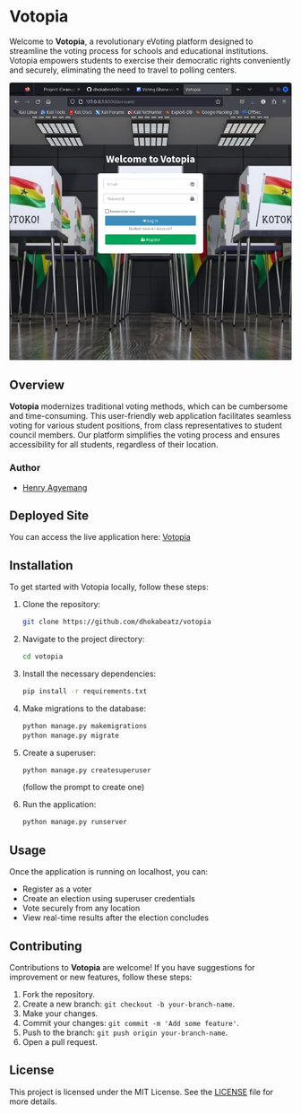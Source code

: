 # Votopia

Welcome to **Votopia**, a revolutionary eVoting platform designed to streamline the voting process for schools and educational institutions. Votopia empowers students to exercise their democratic rights conveniently and securely, eliminating the need to travel to polling centers.

![Screenshot of Votopia](static/images/login_page.png)

## Overview

**Votopia** modernizes traditional voting methods, which can be cumbersome and time-consuming. This user-friendly web application facilitates seamless voting for various student positions, from class representatives to student council members. Our platform simplifies the voting process and ensures accessibility for all students, regardless of their location.

### Author

- [Henry Agyemang](mailto:amglna2020@gmail.com)

## Deployed Site

You can access the live application here: [Votopia](https://votopia-portfolio-app.onrender.com)

## Installation

To get started with Votopia locally, follow these steps:

1. Clone the repository:
   ```bash
   git clone https://github.com/dhokabeatz/votopia
   ```

2. Navigate to the project directory:
   ```bash
   cd votopia
   ```

3. Install the necessary dependencies:
   ```bash
   pip install -r requirements.txt
   ```

4. Make migrations to the database:
   ```bash
   python manage.py makemigrations
   python manage.py migrate
   ```

5. Create a superuser:
   ```bash
   python manage.py createsuperuser
   ```
   (follow the prompt to create one)

6. Run the application:
   ```bash
   python manage.py runserver
   ```

## Usage

Once the application is running on localhost, you can:

- Register as a voter
- Create an election using superuser credentials
- Vote securely from any location
- View real-time results after the election concludes

## Contributing

Contributions to **Votopia** are welcome! If you have suggestions for improvement or new features, follow these steps:

1. Fork the repository.
2. Create a new branch: `git checkout -b your-branch-name`.
3. Make your changes.
4. Commit your changes: `git commit -m 'Add some feature'`.
5. Push to the branch: `git push origin your-branch-name`.
6. Open a pull request.

## License

This project is licensed under the MIT License. See the [LICENSE](LICENSE) file for more details.

